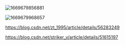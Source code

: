 ![1669679856881](https://user-images.githubusercontent.com/63440757/204405567-88940ac7-432a-43cf-9122-2b7070644d7e.png)

![1669679968657](https://user-images.githubusercontent.com/63440757/204405715-9c6a3260-3cae-482c-846e-133f6bdbb9fc.png)

https://blog.csdn.net/zt_1995/article/details/56283249

https://blog.csdn.net/striker_v/article/details/51615197
